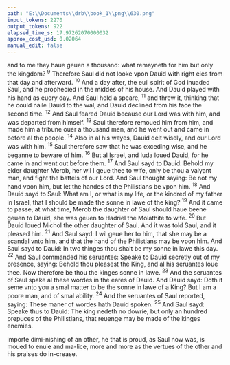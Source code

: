 ```yaml
---
path: "E:\\Documents\\drb\\book_1\\png\\630.png"
input_tokens: 2270
output_tokens: 922
elapsed_time_s: 17.97262070000032
approx_cost_usd: 0.02064
manual_edit: false
---
```

and to me they haue geuen a thousand: what remayneth for him but only the kingdom? <sup>9</sup> Therefore Saul did not looke vpon Dauid with right eies from that day and afterward. <sup>10</sup> And a day after, the euil spirit of God inuaded Saul, and he prophecied in the middes of his house. And Dauid played with his hand as euery day. And Saul held a speare, <sup>11</sup> and threw it, thinking that he could naile Dauid to the wal, and Dauid declined from his face the second time. <sup>12</sup> And Saul feared Dauid because our Lord was with him, and was departed from himself. <sup>13</sup> Saul therefore remoued him from him, and made him a tribune ouer a thousand men, and he went out and came in before al the people. <sup>14</sup> Also in al his wayes, Dauid delt wisely, and our Lord was with him. <sup>15</sup> Saul therefore saw that he was exceding wise, and he beganne to beware of him. <sup>16</sup> But al Israel, and Iuda loued Dauid, for he came in and went out before them. <sup>17</sup> And Saul sayd to Dauid: Behold my elder daughter Merob, her wil I geue thee to wife, only be thou a valyant man, and fight the battels of our Lord. And Saul thought saying: Be not my hand vpon him, but let the handes of the Philistians be vpon him. <sup>18</sup> And Dauid sayd to Saul: What am I, or what is my life, or the kindred of my father in Israel, that I should be made the sonne in lawe of the king? <sup>19</sup> And it came to passe, at what time, Merob the daughter of Saul should haue beene geuen to Dauid, she was geuen to Hadriel the Molathite to wife. <sup>20</sup> But Dauid loued Michol the other daughter of Saul. And it was told Saul, and it pleased him. <sup>21</sup> And Saul sayd: I wil geue her to him, that she may be a scandal vnto him, and that the hand of the Philistians may be vpon him. And Saul sayd to Dauid: In two thinges thou shalt be my sonne in lawe this day. <sup>22</sup> And Saul commanded his seruantes: Speake to Dauid secretly out of my presence, saying: Behold thou pleasest the King, and al his seruantes loue thee. Now therefore be thou the kinges sonne in lawe. <sup>23</sup> And the seruantes of Saul spake al these wordes in the eares of Dauid. And Dauid sayd: Doth it seme vnto you a smal matter to be the sonne in lawe of a King? But I am a poore man, and of smal ability. <sup>24</sup> And the seruantes of Saul reported, saying: These maner of wordes hath Dauid spoken. <sup>25</sup> And Saul sayd: Speake thus to Dauid: The king nedeth no dowrie, but only an hundred prepuces of the Philistians, that reuenge may be made of the kinges enemies.

<aside>importe dimi-nishing of an other, he that is proud, as Saul now was, is moued to enuie and ma-lice, more and more as the vertues of the other and his praises do in-crease.</aside>

[^1]: First booke Saul. Dauid.
